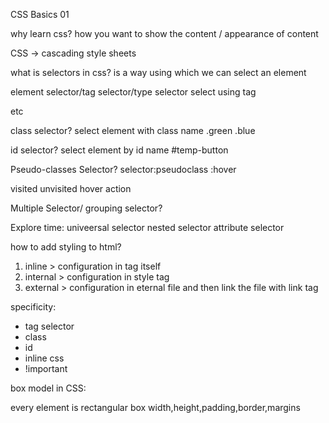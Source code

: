 CSS Basics 01

why learn css?
how you want to show the content / appearance of content


CSS -> cascading style sheets

what is selectors in css?
is a way using which we can select an element

element selector/tag selector/type selector
select using tag <p> <table> etc


class selector?
select element with class name .green .blue

id selector?
select element by id name  #temp-button


Pseudo-classes Selector?
selector:pseudoclass
:hover

visited 
unvisited 
hover 
action


Multiple Selector/ grouping selector?


Explore time:
univeersal selector
nested selector
attribute selector


how to add styling to html?
1. inline > configuration in tag itself
2. internal > configuration in style tag
3. external > configuration in eternal file and then link the file with link tag



specificity:
- tag selector
- class
- id
- inline css 
- !important



box model in CSS:

every element is rectangular box
width,height,padding,border,margins


